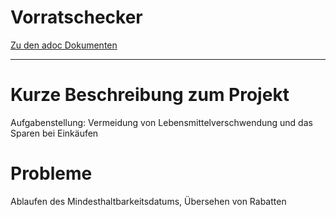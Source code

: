 # Vorratschecker
<a href="https://2223-3bhif-syp.github.io/02-projekte-vorratschecker/" target="_blank">Zu den adoc Dokumenten<a/>

---
# Kurze Beschreibung zum Projekt

Aufgabenstellung: Vermeidung von Lebensmittelverschwendung und das Sparen bei Einkäufen
  
# Probleme
Ablaufen des Mindesthaltbarkeitsdatums, Übersehen von Rabatten
